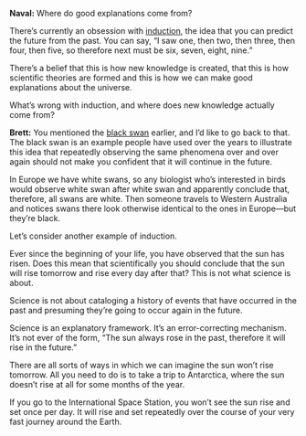 


**Naval:** Where do good explanations come from?

There’s currently an obsession with [induction](https://en.wikipedia.org/wiki/Inductive_reasoning), the idea that you can predict the future from the past. You can say, “I saw one, then two, then three, then four, then five, so therefore next must be six, seven, eight, nine.”

There’s a belief that this is how new knowledge is created, that this is how scientific theories are formed and this is how we can make good explanations about the universe.

What’s wrong with induction, and where does new knowledge actually come from?

**Brett:** You mentioned the [black swan](https://en.wikipedia.org/wiki/Black_swan_theory#:~:text=The%20black%20swan%20theory%20or,with%20the%20benefit%20of%20hindsight.) earlier, and I’d like to go back to that. The black swan is an example people have used over the years to illustrate this idea that repeatedly observing the same phenomena over and over again should not make you confident that it will continue in the future.

In Europe we have white swans, so any biologist who’s interested in birds would observe white swan after white swan and apparently conclude that, therefore, all swans are white. Then someone travels to Western Australia and notices swans there look otherwise identical to the ones in Europe—but they’re black.

Let’s consider another example of induction.

Ever since the beginning of your life, you have observed that the sun has risen. Does this mean that scientifically you should conclude that the sun will rise tomorrow and rise every day after that? This is not what science is about.

Science is not about cataloging a history of events that have occurred in the past and presuming they’re going to occur again in the future. 

Science is an explanatory framework. It’s an error-correcting mechanism. It’s not ever of the form, “The sun always rose in the past, therefore it will rise in the future.”

There are all sorts of ways in which we can imagine the sun won’t rise tomorrow. All you need to do is to take a trip to Antarctica, where the sun doesn’t rise at all for some months of the year.

If you go to the International Space Station, you won’t see the sun rise and set once per day. It will rise and set repeatedly over the course of your very fast journey around the Earth.